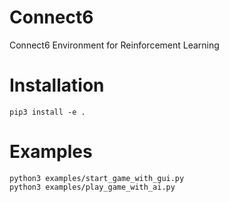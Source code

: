 # Connect6
Connect6 Environment for Reinforcement Learning

# Installation
```
pip3 install -e .
```

# Examples
```
python3 examples/start_game_with_gui.py
python3 examples/play_game_with_ai.py
```
